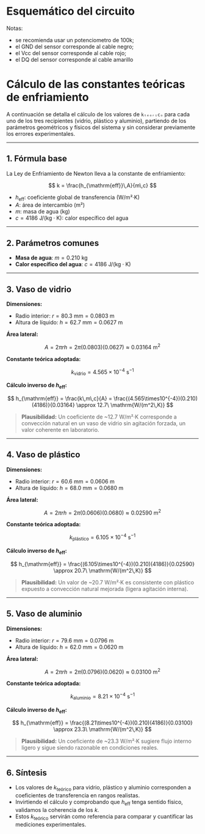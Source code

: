 # Esquemático del circuito

Notas: 
- se recomienda usar un potenciometro de 100k;
- el GND del sensor corresponde al cable negro;
- el Vcc del sensor corresponde al cable rojo;
- el DQ del sensor corresponde al cable amarillo

# Cálculo de las constantes teóricas de enfriamiento

A continuación se detalla el cálculo de los valores de `kₜₑₒᵣᵢcₒ` para cada uno de los tres recipientes (vidrio, plástico y aluminio), partiendo de los parámetros geométricos y físicos del sistema y sin considerar previamente los errores experimentales.

---

## 1. Fórmula base

La Ley de Enfriamiento de Newton lleva a la constante de enfriamiento:

$$
 k = \frac{h_{\mathrm{eff}}\,A}{m\,c}
$$

- $h_{\mathrm{eff}}$: coeficiente global de transferencia (W/m²·K)
- $A$: área de intercambio (m²)
- $m$: masa de agua (kg)
- $c = 4186\ \mathrm{J/(kg\cdot K)}$: calor específico del agua

---

## 2. Parámetros comunes

- **Masa de agua**: $m = 0.210\ \mathrm{kg}$
- **Calor específico del agua**: $c = 4186\ \mathrm{J/(kg\cdot K)}$

---

## 3. Vaso de vidrio

**Dimensiones:**

- Radio interior: $r = 80.3\ \mathrm{mm} = 0.0803\ \mathrm{m}$
- Altura de líquido: $h = 62.7\ \mathrm{mm} = 0.0627\ \mathrm{m}$

**Área lateral:**

$$
 A = 2\pi r h = 2\pi (0.0803)(0.0627) \approx 0.03164\ \mathrm{m^2}
$$

**Constante teórica adoptada:**

$$
 k_{\mathrm{vidrio}} = 4.565 \times 10^{-4}\ \mathrm{s^{-1}}
$$

**Cálculo inverso de $h_{\mathrm{eff}}$:**

$$
 h_{\mathrm{eff}} = \frac{k\,m\,c}{A}
 = \frac{(4.565\times10^{-4})(0.210)(4186)}{0.03164}
 \approx 12.7\ \mathrm{W/(m^2\,K)}
$$

> **Plausibilidad:** Un coeficiente de ~12.7 W/m²·K corresponde a convección natural en un vaso de vidrio sin agitación forzada, un valor coherente en laboratorio.

---

## 4. Vaso de plástico

**Dimensiones:**

- Radio interior: $r = 60.6\ \mathrm{mm} = 0.0606\ \mathrm{m}$
- Altura de líquido: $h = 68.0\ \mathrm{mm} = 0.0680\ \mathrm{m}$

**Área lateral:**

$$
 A = 2\pi r h = 2\pi (0.0606)(0.0680) \approx 0.02590\ \mathrm{m^2}
$$

**Constante teórica adoptada:**

$$
 k_{\mathrm{plástico}} = 6.105 \times 10^{-4}\ \mathrm{s^{-1}}
$$

**Cálculo inverso de $h_{\mathrm{eff}}$:**

$$
 h_{\mathrm{eff}} = \frac{(6.105\times10^{-4})(0.210)(4186)}{0.02590}
 \approx 20.7\ \mathrm{W/(m^2\,K)}
$$

> **Plausibilidad:** Un valor de ~20.7 W/m²·K es consistente con plástico expuesto a convección natural mejorada (ligera agitación interna).

---

## 5. Vaso de aluminio

**Dimensiones:**

- Radio interior: $r = 79.6\ \mathrm{mm} = 0.0796\ \mathrm{m}$
- Altura de líquido: $h = 62.0\ \mathrm{mm} = 0.0620\ \mathrm{m}$

**Área lateral:**

$$
 A = 2\pi r h = 2\pi (0.0796)(0.0620) \approx 0.03100\ \mathrm{m^2}
$$

**Constante teórica adoptada:**

$$
 k_{\mathrm{aluminio}} = 8.21 \times 10^{-4}\ \mathrm{s^{-1}}
$$

**Cálculo inverso de $h_{\mathrm{eff}}$:**

$$
 h_{\mathrm{eff}} = \frac{(8.21\times10^{-4})(0.210)(4186)}{0.03100}
 \approx 23.3\ \mathrm{W/(m^2\,K)}
$$

> **Plausibilidad:** Un coeficiente de ~23.3 W/m²·K sugiere flujo interno ligero y sigue siendo razonable en condiciones reales.

---

## 6. Síntesis

- Los valores de $k_{\mathrm{teórico}}$ para vidrio, plástico y aluminio corresponden a coeficientes de transferencia en rangos realistas.
- Invirtiendo el cálculo y comprobando que $h_{\mathrm{eff}}$ tenga sentido físico, validamos la coherencia de los $k$.
- Estos $k_{\mathrm{teórico}}$ servirán como referencia para comparar y cuantificar las mediciones experimentales.

